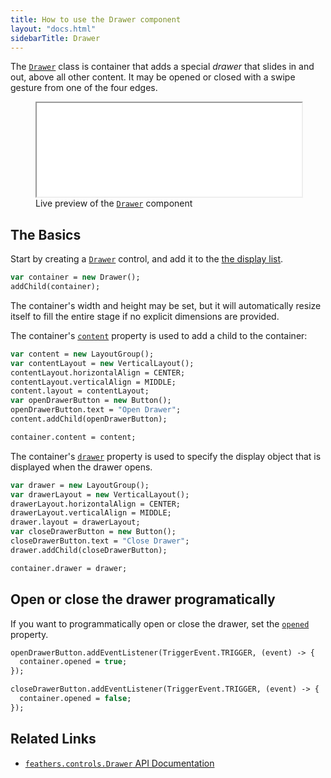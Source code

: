```yaml
---
title: How to use the Drawer component
layout: "docs.html"
sidebarTitle: Drawer
---
```


The [`Drawer`](https://api.feathersui.com/current/feathers/controls/Drawer.html) class is container that adds a special _drawer_ that slides in and out, above all other content. It may be opened or closed with a swipe gesture from one of the four edges.

<figure>
<iframe src="/learn/haxe-openfl/samples/drawer.html" width="100%" height="150"></iframe>
<figcaption>Live preview of the <a href="https://api.feathersui.com/current/feathers/controls/Drawer.html"><code>Drawer</code></a> component</figcaption>
</figure>

## The Basics

Start by creating a [`Drawer`](https://api.feathersui.com/current/feathers/controls/Drawer.html) control, and add it to the [the display list](https://books.openfl.org/openfl-developers-guide/display-programming/basics-of-display-programming.html).

```haxe
var container = new Drawer();
addChild(container);
```

The container's width and height may be set, but it will automatically resize itself to fill the entire stage if no explicit dimensions are provided.

The container's [`content`](https://api.feathersui.com/current/feathers/controls/Drawer.html#content) property is used to add a child to the container:

```haxe
var content = new LayoutGroup();
var contentLayout = new VerticalLayout();
contentLayout.horizontalAlign = CENTER;
contentLayout.verticalAlign = MIDDLE;
content.layout = contentLayout;
var openDrawerButton = new Button();
openDrawerButton.text = "Open Drawer";
content.addChild(openDrawerButton);

container.content = content;
```

The container's [`drawer`](https://api.feathersui.com/current/feathers/controls/Drawer.html#drawer) property is used to specify the display object that is displayed when the drawer opens.

```haxe
var drawer = new LayoutGroup();
var drawerLayout = new VerticalLayout();
drawerLayout.horizontalAlign = CENTER;
drawerLayout.verticalAlign = MIDDLE;
drawer.layout = drawerLayout;
var closeDrawerButton = new Button();
closeDrawerButton.text = "Close Drawer";
drawer.addChild(closeDrawerButton);

container.drawer = drawer;
```

## Open or close the drawer programatically

If you want to programmatically open or close the drawer, set the [`opened`](https://api.feathersui.com/current/feathers/controls/Drawer.html#opened) property.

```haxe
openDrawerButton.addEventListener(TriggerEvent.TRIGGER, (event) -> {
  container.opened = true;
});

closeDrawerButton.addEventListener(TriggerEvent.TRIGGER, (event) -> {
  container.opened = false;
});
```

## Related Links

- [`feathers.controls.Drawer` API Documentation](https://api.feathersui.com/current/feathers/controls/Drawer.html)
